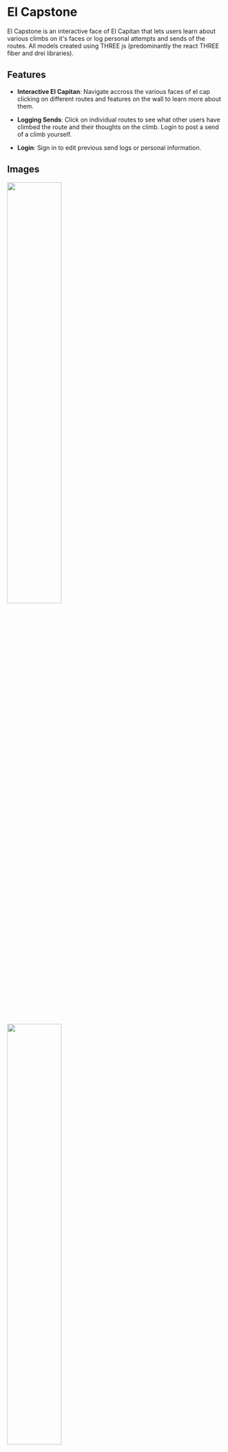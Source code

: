 # El Capstone

El Capstone is an interactive face of El Capitan that lets users learn about various climbs on it's faces or log personal attempts and sends of the routes. All models created using THREE js (predominantly the react THREE fiber and drei libraries).

## Features

-   **Interactive El Capitan**: Navigate accross the various faces of el cap clicking on different routes and features on the wall to learn more about them.

-   **Logging Sends**: Click on individual routes to see what other users have climbed the route and their thoughts on the climb. Login to post a send of a climb yourself.

-   **Login**: Sign in to edit previous send logs or personal information.

## Images

<img src="/homescreen.png" width="50%">
<img src="/routespage.png" width="50%">
<img src="/routepage.png" width="50%">
<img src="/nightfeature.png" width="50%">
<img src="/userpage.png" width="50%">

## Technologies

-   **React**: A JavaScript library for building user interfaces.
-   **React Router**: A routing library for React applications.
-   **Three.js Fiber and Drei**: React Oriented Three.js libraries for creating WebGL-based visualizations.
-   **Axios**: A promise-based HTTP client for making API calls.
-   **CSS**: Styling of html components

## Future Plans

-   Deployment
-   Secure login using OAuth
-   Time and Weather adjustments

## Relevant Links

-   [Wireframe Link](https://www.figma.com/file/G9iycwERjxDzUgm13NrL09/NebulaNav?type=whiteboard&node-id=0-1&t=bBX22sFkUAjfQ8W4-0)
-   [Deployed Site]()

## Contact Me

[Andrew Mullins](https://github.com/wamullins) Email:[mullinsa428@gmail.com](mailto:mullinsa428@gmail.com)
